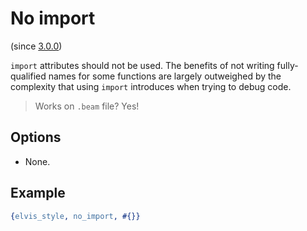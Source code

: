 # No import

(since [3.0.0](https://github.com/inaka/elvis_core/releases/tag/3.0.0))

`import` attributes should not be used.
The benefits of not writing fully-qualified names for some functions are largely
outweighed by the complexity that using `import` introduces when trying to debug
code.

> Works on `.beam` file? Yes!

## Options

- None.

## Example

```erlang
{elvis_style, no_import, #{}}
```
